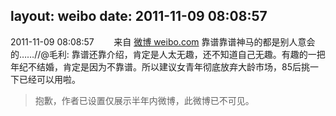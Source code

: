 layout: weibo
date: 2011-11-09 08:08:57
---
<meta name="referrer" content="no-referrer" />

2011-11-09 08:08:57  &nbsp;&nbsp;&nbsp;&nbsp;&nbsp;&nbsp; 来自 <a href="http://weibo.com/" rel="nofollow">微博 weibo.com</a>
靠谱靠谱神马的都是别人意会的……//@毛利: 靠谱还靠介绍，肯定是人太无趣，还不知道自己无趣。有趣的一把年纪不结婚，肯定是因为不靠谱。所以建议女青年彻底放弃大龄市场，85后挑一下已经可以用啦。
>  抱歉，作者已设置仅展示半年内微博，此微博已不可见。 ​​​
